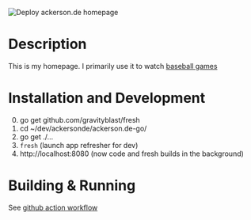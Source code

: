 ![Deploy ackerson.de homepage](https://github.com/ackersonde/ackerson.de-go/workflows/Deploy%20ackerson.de%20homepage/badge.svg)

# Description
This is my homepage. I primarily use it to watch [baseball games](https://ackerson.de/bb)

# Installation and Development
0. go get github.com/gravityblast/fresh
0. cd ~/dev/ackersonde/ackerson.de-go/
0. go get ./...
0. `fresh` (launch app refresher for dev)
0. http://localhost:8080 (now code and fresh builds in the background)

# Building & Running
See [github action workflow](.github/workflows/build.yml)
